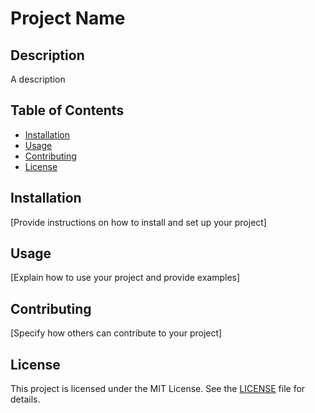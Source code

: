 # Project Name

## Description

A description

## Table of Contents

- [Installation](#installation)
- [Usage](#usage)
- [Contributing](#contributing)
- [License](#license)

## Installation

[Provide instructions on how to install and set up your project]

## Usage

[Explain how to use your project and provide examples]

## Contributing

[Specify how others can contribute to your project]

## License

This project is licensed under the MIT License. See the [LICENSE](LICENSE) file for details.
